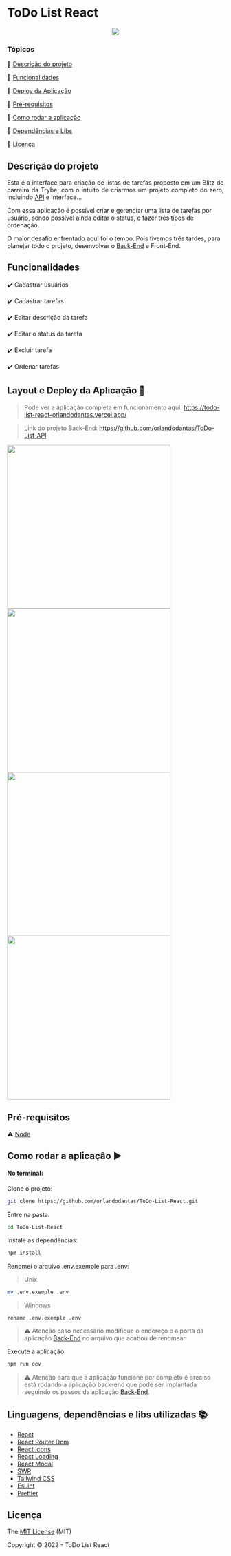 <h1>ToDo List React</h1> 

<p align="center">
  <img src="http://img.shields.io/static/v1?label=STATUS&message=CONCLUIDO&color=GREEN&style=for-the-badge"/>
</p>

### Tópicos 

:small_blue_diamond: [Descrição do projeto](#descrição-do-projeto)

:small_blue_diamond: [Funcionalidades](#funcionalidades)

:small_blue_diamond: [Deploy da Aplicação](#layout-e-deploy-da-aplicação-dash)

:small_blue_diamond: [Pré-requisitos](#pré-requisitos)

:small_blue_diamond: [Como rodar a aplicação](#como-rodar-a-aplicação-arrow_forward)

:small_blue_diamond: [Dependências e Libs](#linguagens-dependências-e-libs-utilizadas-books)

:small_blue_diamond: [Licença](#licença)

## Descrição do projeto 

<p align="justify">
  Esta é a interface para criação de listas de tarefas proposto em um Blitz de carreira da Trybe, com o intuito de criarmos um projeto
  completo do zero, incluindo <a href="https://github.com/orlandodantas/ToDo-List-API">API</a> e Interface...
</p>

<p>Com essa aplicação é possível criar e gerenciar uma lista de tarefas por usuário, sendo possível ainda editar o status, e fazer três
  tipos de ordenação.
</p>

<p>O maior desafio enfrentado aqui foi o tempo. Pois tivemos três tardes, para planejar todo o projeto, desenvolver o
  <a href="https://github.com/orlandodantas/ToDo-List-API">Back-End</a> e Front-End.
</p>

## Funcionalidades

:heavy_check_mark: Cadastrar usuários

:heavy_check_mark: Cadastrar tarefas

:heavy_check_mark: Editar descrição da tarefa

:heavy_check_mark: Editar o status da tarefa

:heavy_check_mark: Excluir tarefa

:heavy_check_mark: Ordenar tarefas

## Layout e Deploy da Aplicação :dash:

> Pode ver a aplicação completa em funcionamento aqui: https://todo-list-react-orlandodantas.vercel.app/

> Link do projeto Back-End: https://github.com/orlandodantas/ToDo-List-API

<div style="flex">
  <img width="380px" src="https://i.imgur.com/lnj4S4w.png">
  <img width="380px" src="https://i.imgur.com/Pmp6rF5.png">
  <img width="380px" src="https://i.imgur.com/JJseZVm.png">
  <img width="380px" src="https://i.imgur.com/QwGA1Hd.png">
</div>

## Pré-requisitos

:warning: [Node](https://nodejs.org/en/download/)

## Como rodar a aplicação :arrow_forward:

#### No terminal:
Clone o projeto: 

```sh
git clone https://github.com/orlandodantas/ToDo-List-React.git
```

Entre na pasta:

```sh
cd ToDo-List-React
```

Instale as dependências:

```sh
npm install
```

Renomei o arquivo .env.exemple para .env:
> Unix
```sh
mv .env.exemple .env
```

> Windows
```sh
rename .env.exemple .env
```
> :warning: Atenção caso necessário modifique o endereço e a porta da aplicação [Back-End](https://github.com/orlandodantas/ToDo-List-API)
no arquivo que acabou de renomear.

Execute a aplicação:

```sh
npm run dev
```

> :warning: Atenção para que a aplicação funcione por completo é preciso está rodando a aplicação back-end que pode ser implantada seguindo
os passos da aplicação [Back-End](https://github.com/orlandodantas/ToDo-List-API).

## Linguagens, dependências e libs utilizadas :books:

- [React](https://pt-br.reactjs.org/docs/create-a-new-react-app.html)
- [React Router Dom](https://reactrouter.com/docs/en/v6/getting-started/overview)
- [React Icons](https://react-icons.github.io/react-icons/)
- [React Loading](https://github.com/fakiolinho/react-loading)
- [React Modal](https://www.npmjs.com/package/react-modal)
- [SWR](https://swr.vercel.app/pt-BR)
- [Tailwind CSS](https://tailwindcss.com/docs/installation)
- [EsLint](https://eslint.org/)
- [Prettier](https://prettier.io/)

## Licença 

The [MIT License]() (MIT)

Copyright :copyright: 2022 - ToDo List React
